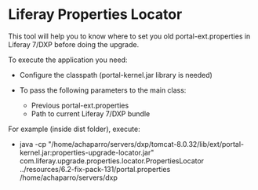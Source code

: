 # Liferay Properties Locator
This tool will help you to know where to set you old portal-ext.properties in Liferay 7/DXP before doing the upgrade.

To execute the application you need:
- Configure the classpath (portal-kernel.jar library is needed)

- To pass the following parameters to the main class:
    - Previous portal-ext.properties
    - Path to current Liferay 7/DXP bundle

For example (inside dist folder), execute:
- java -cp "/home/achaparro/servers/dxp/tomcat-8.0.32/lib/ext/portal-kernel.jar:properties-upgrade-locator.jar" com.liferay.upgrade.properties.locator.PropertiesLocator ../resources/6.2-fix-pack-131/portal.properties /home/achaparro/servers/dxp